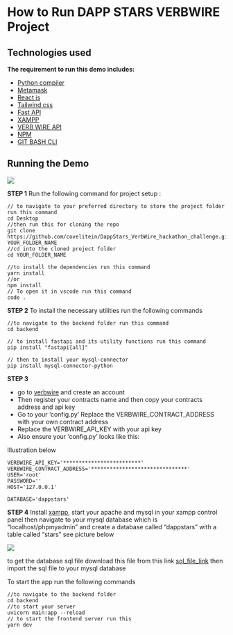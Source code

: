 # How to Run DAPP STARS VERBWIRE Project

## Technologies used

**The requirement to run this demo includes:**

- [Python compiler](https://www.python.org/downloads/)
- [Metamask](https://chrome.google.com/webstore/detail/metamask/nkbihfbeogaeaoehlefnkodbefgpgknn?gclid=CjwKCAiAkrWdBhBkEiwAZ9cdcIIEdJ5UsuI79Wmpep0MS2TLMiLAk_oxoyNb1v5hA0IvqDTqoQ4RIBoC7A8QAvD_BwE)
- [React js](https://reactjs.org/docs/create-a-new-react-app.html)
- [Tailwind css](https://tailwindcss.com/docs/installation)
- [Fast API](https://fastapi.tiangolo.com/tutorial/)
- [XAMPP](https://www.apachefriends.org/download.html)
- [VERB WIRE API](https://www.verbwire.com/)
- [NPM](https://nodejs.org/en/download/)
- [GIT BASH CLI](https://git-scm.com/downloads)


## **Running the Demo**
![](./screenshot/0.gif)


**STEP 1**
Run the following command for project setup :

    // to navigate to your preferred directory to store the project folder run this command
    cd Desktop
    //then run this for cloning the repo
    git clone https://github.com/covelitein/DappStars_VerbWire_hackathon_challenge.git YOUR_FOLDER_NAME
    //cd into the cloned project folder
    cd YOUR_FOLDER_NAME
    
    //to install the dependencies run this command
    yarn install
    //or
    npm install
    // To open it in vscode run this command
    code .

**STEP 2**
To install the necessary utilities run the following commands

    //to navigate to the backend folder run this command
    cd backend
    
    // to install fastapi and its utility functions run this command
    pip install "fastapi[all]"
    
    // then to install your mysql-connector
    pip install mysql-connector-python

**STEP 3**

- go to [verbwire](https://www.verbwire.com/) and create an account 
- Then register your contracts name and then copy your contracts address and api key
- Go to your ‘config.py’ Replace the VERBWIRE_CONTRACT_ADDRESS with your own contract address 
- Replace the VERBWIRE_API_KEY with your api key
- Also ensure your ‘config.py’ looks like this:

Illustration below


    VERBWIRE_API_KEY='*************************'
    VERBWIRE_CONTRACT_ADDRESS='*******************************'
    USER='root'
    PASSWORD=''
    HOST='127.0.0.1'
    
    DATABASE='dappstars'

**STEP 4**
Install [xampp](https://www.apachefriends.org/download.html), start your apache and mysql in your xampp control panel then navigate to your mysql database which is “localhost/phpmyadmin” and create a database called “dappstars” with a table called “stars” see picture below


![](https://paper-attachments.dropboxusercontent.com/s_EE1BEE1DB47FA0D07A828BDC02264B4CE72E323F37C7A1C969E6A006E9712B27_1672316285625_screenshoteasy+80.png)


to get the database sql file download this file from this link [sql_file_link](https://filebin.net/cefkgzqw71kz9djf/stars.sql) then import the sql file to your mysql database 

To start the app run the following commands


    //to navigate to the backend folder
    cd backend
    //to start your server
    uvicorn main:app --reload 
    // to start the frontend server run this 
    yarn dev





